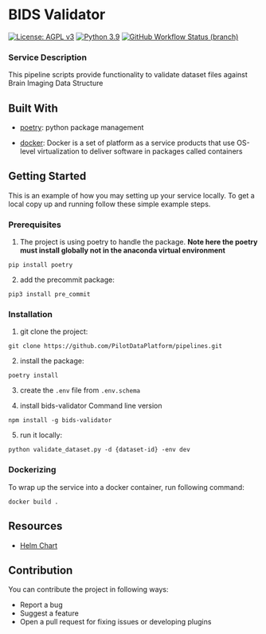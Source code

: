 # BIDS Validator
[![License: AGPL v3](https://img.shields.io/badge/License-AGPL_v3-blue.svg?style=for-the-badge)](https://www.gnu.org/licenses/agpl-3.0)
[![Python 3.9](https://img.shields.io/badge/python-3.9-green?style=for-the-badge)](https://www.python.org/)
[![GitHub Workflow Status (branch)](https://img.shields.io/github/workflow/status/pilotdataplatform/upload/CI/develop?style=for-the-badge)](https://github.com/PilotDataPlatform/pipelines/actions/workflows/cicd.yml)

### Service Description

This pipeline scripts provide functionality to validate dataset files against Brain Imaging Data Structure

## Built With

 - [poetry](https://python-poetry.org/): python package management

 - [docker](https://docker.com): Docker is a set of platform as a service products that use OS-level virtualization to deliver software in packages called containers

## Getting Started

This is an example of how you may setting up your service locally. To get a local copy up and running follow these simple example steps.

### Prerequisites

 1. The project is using poetry to handle the package. **Note here the poetry must install globally not in the anaconda virtual environment**

 ```
 pip install poetry
 ```

 2. add the precommit package:

 ```
 pip3 install pre_commit
 ```

### Installation

 1. git clone the project:
 ```
 git clone https://github.com/PilotDataPlatform/pipelines.git
 ```

 2. install the package:
 ```
 poetry install
 ```

 3. create the `.env` file from `.env.schema`

 4. install bids-validator Command line version
 ```
 npm install -g bids-validator
 ```

 5. run it locally:
 ```
 python validate_dataset.py -d {dataset-id} -env dev
 ```

### Dockerizing

To wrap up the service into a docker container, run following command:

```
docker build .
```


## Resources

* [Helm Chart](https://github.com/PilotDataPlatform/helm-charts/)

## Contribution

You can contribute the project in following ways:

* Report a bug
* Suggest a feature
* Open a pull request for fixing issues or developing plugins
